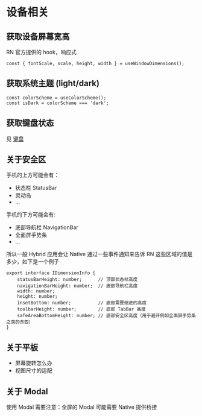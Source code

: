 # 设备相关

## 获取设备屏幕宽高

RN 官方提供的 hook，响应式

```tsx
const { fontScale, scale, height, width } = useWindowDimensions();
```

## 获取系统主题 (light/dark)

```tsx
const colorScheme = useColorScheme();
const isDark = colorScheme === 'dark';

```

## 获取键盘状态

见 [键盘](./keyboard)

## 关于安全区



手机的上方可能会有：
- 状态栏 StatusBar
- 灵动岛
- ...

手机的下方可能会有:
- 底部导航栏 NavigationBar
- 全面屏手势条
- ...

所以一般 Hybrid 应用会让 Native 通过一些事件通知来告诉 RN 这些区域的值是多少，如下是一个例子

```tsx
export interface IDimensionInfo {
    statusBarHeight: number;      // 顶部状态栏高度
    navigationBarHeight: number;  // 底部导航栏高度
    width: number;
    height: number;
    insetBottom: number;          // 底部需要缩进的高度
    toolbarHeight: number;        // 底部 TabBar 高度
    safeAreaBottomHeight: number; // 底部安全区高度（用于避开例如全面屏手势条之类的东西）
}
```

## 关于平板
- 屏幕旋转怎么办
- 视图尺寸的适配

## 关于 Modal

使用 Modal 需要注意：全屏的 Modal 可能需要 Native 提供桥接

